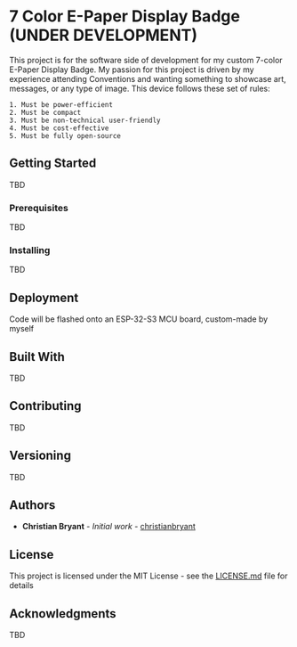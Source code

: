 # 7 Color E-Paper Display Badge (UNDER DEVELOPMENT)

This project is for the software side of development for my custom 7-color E-Paper Display Badge. 
My passion for this project is driven by my experience attending Conventions and wanting something to showcase art, messages, or any type of image. 
This device follows these set of rules:
```
1. Must be power-efficient
2. Must be compact
3. Must be non-technical user-friendly
4. Must be cost-effective
5. Must be fully open-source
```

## Getting Started

TBD

### Prerequisites

TBD

### Installing

TBD

## Deployment

Code will be flashed onto an ESP-32-S3 MCU board, custom-made by myself

## Built With

TBD

## Contributing

TBD

## Versioning

TBD

## Authors

* **Christian Bryant** - *Initial work* - [christianbryant](https://github.com/christianbryant)

## License

This project is licensed under the MIT License - see the [LICENSE.md](LICENSE.md) file for details

## Acknowledgments

TBD
